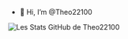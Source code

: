 - 👋 Hi, I’m @Theo22100

![Les Stats GitHub de Theo22100](https://github-readme-stats.vercel.app/api?username=Theo22100&show_icons=true&theme=dark)

